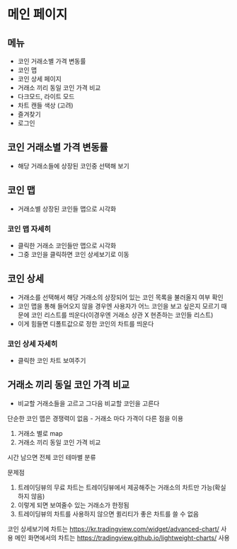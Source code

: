 # 메인 페이지

## 메뉴
- 코인 거래소별 가격 변동률
- 코인 맵
- 코인 상세 페이지
- 거래소 끼리 동일 코인 가격 비교
- 다크모드, 라이트 모드
- 차트 캔들 색상 (고려)
- 즐겨찾기
- 로그인

## 코인 거래소별 가격 변동률
- 해당 거래소들에 상장된 코인중 선택해 보기

## 코인 맵
- 거래소별 상장된 코인들 맵으로 시각화

### 코인 맵 자세히
- 클릭한 거래소 코인들만 맵으로 시각화
- 그중 코인을 클릭하면 코인 상세보기로 이동

## 코인 상세
- 거래소를 선택해서 해당 거래소의 상장되어 있는 코인 목록을 불러올지 여부 확인
- 코인 맵을 통해 들어오지 않을 경우엔 사용자가 어느 코인을 보고 싶은지 모르기 때문에 코인 리스트를 띄운다(이경우엔 거래소 상관 X 현존하는 코인들 리스트)
- 이게 힘들면 디폴트값으로 정한 코인의 차트를 띄운다

### 코인 상세 자세히
- 클릭한 코인 차트 보여주기

## 거래소 끼리 동일 코인 가격 비교
- 비교할 거래소들을 고르고 그다음 비교할 코인을 고른다







단순한 코인 맵은 경쟁력이 없음 - 거래소 마다 가격이 다른 점을 이용

1.  거래소 별로 map
2.  거래소 끼리 동일 코인 가격 비교

시간 남으면 전체 코인 테마별 분류

문제점

1.  트레이딩뷰의 무료 차트는 트레이딩뷰에서 제공해주는 거래소의 차트만 가능(확실하지 않음)
2.  이렇게 되면 보여줄수 있는 거래소가 한정됨
3.  트레이딩뷰의 차트를 사용하지 않으면 퀼리티가 좋은 차트를 쓸 수 없음

코인 상세보기에 차트는 https://kr.tradingview.com/widget/advanced-chart/ 사용
메인 화면에서의 차트는 https://tradingview.github.io/lightweight-charts/ 사용

